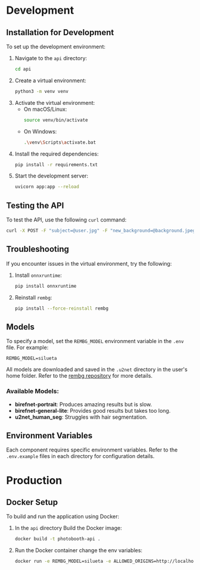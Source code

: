 # Development

## Installation for Development
To set up the development environment:

1. Navigate to the `api` directory:
   ```bash
   cd api
   ```
2. Create a virtual environment:
   ```bash
   python3 -m venv venv
   ```
3. Activate the virtual environment:
   - On macOS/Linux:
     ```bash
     source venv/bin/activate
     ```
   - On Windows:
     ```bash
     .\venv\Scripts\activate.bat
     ```
4. Install the required dependencies:
   ```bash
   pip install -r requirements.txt
   ```
5. Start the development server:
   ```bash
   uvicorn app:app --reload
   ```

## Testing the API
To test the API, use the following `curl` command:

```bash
curl -X POST -F "subject=@user.jpg" -F "new_background=@background.jpeg" http://127.0.0.1:8000/replace-background --output result.png
```

## Troubleshooting
If you encounter issues in the virtual environment, try the following:

1. Install `onnxruntime`:
   ```bash
   pip install onnxruntime
   ```
2. Reinstall `rembg`:
   ```bash
   pip install --force-reinstall rembg
   ```

## Models
To specify a model, set the `REMBG_MODEL` environment variable in the `.env` file. For example:
```env
REMBG_MODEL=silueta
```

All models are downloaded and saved in the `.u2net` directory in the user's home folder. Refer to the [rembg repository](https://github.com/danielgatis/rembg) for more details.

### Available Models:
- **birefnet-portrait**: Produces amazing results but is slow.
- **birefnet-general-lite**: Provides good results but takes too long.
- **u2net_human_seg**: Struggles with hair segmentation.

## Environment Variables
Each component requires specific environment variables. Refer to the `.env.example` files in each directory for configuration details.

# Production

## Docker Setup
To build and run the application using Docker:

1. In the `api` directory Build the Docker image:
   ```bash
   docker build -t photobooth-api .
   ```
2. Run the Docker container change the env variables:
   ```bash
   docker run -e REMBG_MODEL=silueta -e ALLOWED_ORIGINS=http://localhost:5173 --name photobooth-api -p 8001:8000 -d photobooth-api
   ```